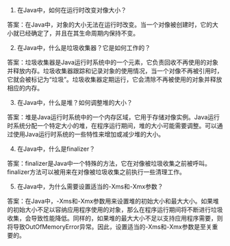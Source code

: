 

1. 在Java中，如何在运行时改变对像大小？

答案：在Java中，对象的大小无法在运行时改变。当一个对像被创建时，它的大小就已经确定了，并且在其生命周期内保持不变。


2. 在Java中，什么是垃圾收集器？它是如何工作的？

答案：垃圾收集器是Java运行时系统中的一个元素，它负责回收不再使用的对象并释放内存。垃圾收集器跟踪和记录对象的使用情况，当一个对像不再被引用时，它就会被标记为“垃圾”。垃圾收集器定期运行，它会清除不再被使用的对象并释放相应的内存。


3. 在Java中，什么是堆？如何调整堆的大小？

答案：堆是Java运行时系统中的一个内存区域，它用于存储对像实例。Java运行时系统分配一个特定大小的堆，在程序运行期间，堆的大小可能需要调整。可以通过使用Java运行时系统的一些特性来增加或减少堆的大小。


4. 在Java中，什么是finalizer？

答案：finalizer是Java中一个特殊的方法，它在对像被垃圾收集之前被呼叫。finalizer方法可以被用来在对像被垃圾收集之前执行一些清理工作。


5. 在Java中，为什么需要设置适当的-Xms和-Xmx参数？

答案：在Java中，-Xms和-Xmx参数用来设置堆的初始大小和最大大小。如果堆的初始大小不足以容纳应用程序使用的对象，那么在程序运行期间将不断进行垃圾收集，会导致性能降低。同样的，如果堆的最大大小不足以支持应用程序需要，则将导致OutOfMemoryError异常。因此，设置适当的-Xms和-Xmx参数是至关重要的。
